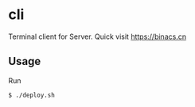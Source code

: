 # cli
Terminal client for Server. Quick visit https://binacs.cn

## Usage

Run

```sh
$ ./deploy.sh
```
